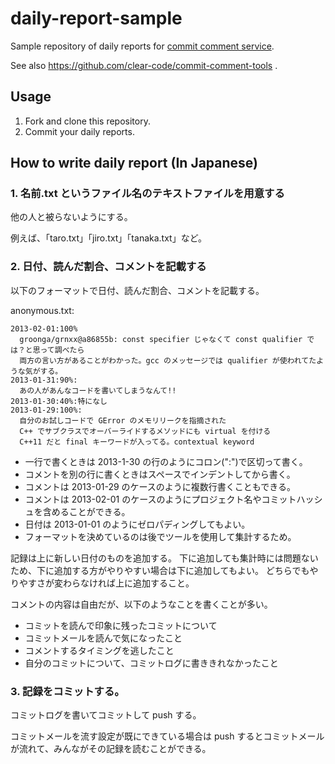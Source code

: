 daily-report-sample
===================

Sample repository of daily reports for [commit comment service](http://www.clear-code.com/services/commit-comment.html).

See also https://github.com/clear-code/commit-comment-tools .

## Usage

1. Fork and clone this repository.
2. Commit your daily reports.

## How to write daily report (In Japanese)

### 1. 名前.txt というファイル名のテキストファイルを用意する

他の人と被らないようにする。

例えば、「taro.txt」「jiro.txt」「tanaka.txt」など。

### 2. 日付、読んだ割合、コメントを記載する

以下のフォーマットで日付、読んだ割合、コメントを記載する。

anonymous.txt:

````
2013-02-01:100%
  groonga/grnxx@a86855b: const specifier じゃなくて const qualifier では？と思って調べたら
  両方の言い方があることがわかった。gcc のメッセージでは qualifier が使われてたような気がする。
2013-01-31:90%:
  あの人があんなコードを書いてしまうなんて!!
2013-01-30:40%:特になし
2013-01-29:100%:
  自分のお試しコードで GError のメモリリークを指摘された
  C++ でサブクラスでオーバーライドするメソッドにも virtual を付ける
  C++11 だと final キーワードが入ってる。contextual keyword
````

* 一行で書くときは 2013-1-30 の行のようにコロン(":")で区切って書く。
* コメントを別の行に書くときはスペースでインデントしてから書く。
* コメントは 2013-01-29 のケースのように複数行書くこともできる。
* コメントは 2013-02-01 のケースのようにプロジェクト名やコミットハッシュを含めることができる。
* 日付は 2013-01-01 のようにゼロパディングしてもよい。
* フォーマットを決めているのは後でツールを使用して集計するため。

記録は上に新しい日付のものを追加する。
下に追加しても集計時には問題ないため、下に追加する方がやりやすい場合は下に追加してもよい。
どちらでもやりやすさが変わらなければ上に追加すること。

コメントの内容は自由だが、以下のようなことを書くことが多い。

* コミットを読んで印象に残ったコミットについて
* コミットメールを読んで気になったこと
* コメントするタイミングを逃したこと
* 自分のコミットについて、コミットログに書ききれなかったこと

### 3. 記録をコミットする。

コミットログを書いてコミットして push する。

コミットメールを流す設定が既にできている場合は push するとコミットメールが流れて、みんながその記録を読むことができる。


